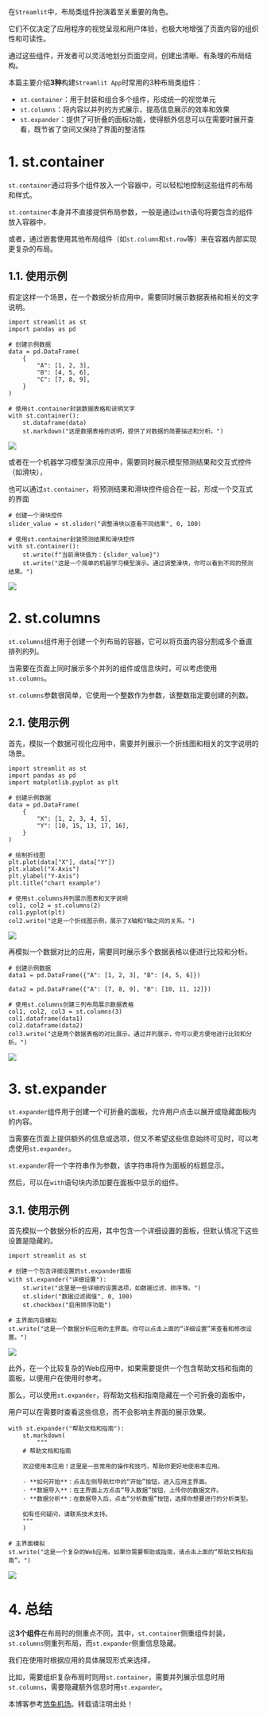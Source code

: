 
在`Streamlit`中，布局类组件扮演着至关重要的角色。


它们不仅决定了应用程序的视觉呈现和用户体验，也极大地增强了页面内容的组织性和可读性。


通过这些组件，开发者可以灵活地划分页面空间，创建出清晰、有条理的布局结构。


本篇主要介绍**3种**构建`Streamlit App`时常用的3种布局类组件：


* `st.container`：用于封装和组合多个组件，形成统一的视觉单元
* `st.columns`：将内容以并列的方式展示，提高信息展示的效率和效果
* `st.expander`：提供了可折叠的面板功能，使得额外信息可以在需要时展开查看，既节省了空间又保持了界面的整洁性


# 1\. st.container


`st.container`通过将多个组件放入一个容器中，可以轻松地控制这些组件的布局和样式。


`st.container`本身并不直接提供布局参数，一般是通过`with`语句将要包含的组件放入容器中，


或者，通过嵌套使用其他布局组件（如`st.column`和`st.row`等）来在容器内部实现更复杂的布局。


## 1\.1\. 使用示例


假定这样一个场景，在一个数据分析应用中，需要同时展示数据表格和相关的文字说明。



```
import streamlit as st
import pandas as pd

# 创建示例数据
data = pd.DataFrame(
    {
        "A": [1, 2, 3],
        "B": [4, 5, 6],
        "C": [7, 8, 9],
    }
)

# 使用st.container封装数据表格和说明文字
with st.container():
    st.dataframe(data)
    st.markdown("这是数据表格的说明，提供了对数据的简要描述和分析。")

```

![](https://img2024.cnblogs.com/blog/83005/202411/83005-20241123150112831-1207944110.png)


或者在一个机器学习模型演示应用中，需要同时展示模型预测结果和交互式控件（如滑块），


也可以通过`st.container`，将预测结果和滑块控件组合在一起，形成一个交互式的界面



```
# 创建一个滑块控件
slider_value = st.slider("调整滑块以查看不同结果", 0, 100)

# 使用st.container封装预测结果和滑块控件
with st.container():
    st.write(f"当前滑块值为：{slider_value}")
    st.write("这是一个简单的机器学习模型演示。通过调整滑块，你可以看到不同的预测结果。")

```

![](https://img2024.cnblogs.com/blog/83005/202411/83005-20241123150112804-748464873.gif)


# 2\. st.columns


`st.columns`组件用于创建一个列布局的容器，它可以将页面内容分割成多个垂直排列的列。


当需要在页面上同时展示多个并列的组件或信息块时，可以考虑使用`st.columns`。


`st.columns`参数很简单，它使用一个整数作为参数，该整数指定要创建的列数。


## 2\.1\. 使用示例


首先，模拟一个数据可视化应用中，需要并列展示一个折线图和相关的文字说明的场景。



```
import streamlit as st
import pandas as pd
import matplotlib.pyplot as plt

# 创建示例数据
data = pd.DataFrame(
    {
        "X": [1, 2, 3, 4, 5],
        "Y": [10, 15, 13, 17, 16],
    }
)

# 绘制折线图
plt.plot(data["X"], data["Y"])
plt.xlabel("X-Axis")
plt.ylabel("Y-Axis")
plt.title("chart example")

# 使用st.columns并列展示图表和文字说明
col1, col2 = st.columns(2)
col1.pyplot(plt)
col2.write("这是一个折线图示例，展示了X轴和Y轴之间的关系。")

```

![](https://img2024.cnblogs.com/blog/83005/202411/83005-20241123150113187-1082736946.png)


再模拟一个数据对比的应用，需要同时展示多个数据表格以便进行比较和分析。



```
# 创建示例数据
data1 = pd.DataFrame({"A": [1, 2, 3], "B": [4, 5, 6]})

data2 = pd.DataFrame({"A": [7, 8, 9], "B": [10, 11, 12]})

# 使用st.columns创建三列布局展示数据表格
col1, col2, col3 = st.columns(3)
col1.dataframe(data1)
col2.dataframe(data2)
col3.write("这是两个数据表格的对比展示。通过并列展示，你可以更方便地进行比较和分析。")

```

![](https://img2024.cnblogs.com/blog/83005/202411/83005-20241123150113433-1310412090.png)


# 3\. st.expander


`st.expander`组件用于创建一个可折叠的面板，允许用户点击以展开或隐藏面板内的内容。


当需要在页面上提供额外的信息或选项，但又不希望这些信息始终可见时，可以考虑使用`st.expander`。


`st.expander`将一个字符串作为参数，该字符串将作为面板的标题显示。


然后，可以在`with`语句块内添加要在面板中显示的组件。


## 3\.1\. 使用示例


首先模拟一个数据分析的应用，其中包含一个详细设置的面板，但默认情况下这些设置是隐藏的。



```
import streamlit as st

# 创建一个包含详细设置的st.expander面板
with st.expander("详细设置"):
    st.write("这里是一些详细的设置选项，如数据过滤、排序等。")
    st.slider("数据过滤阈值", 0, 100)
    st.checkbox("启用排序功能")

# 主界面内容模拟
st.write("这是一个数据分析应用的主界面。你可以点击上面的“详细设置”来查看和修改设置。")

```

![](https://img2024.cnblogs.com/blog/83005/202411/83005-20241123150113447-1977495394.gif)


此外，在一个比较复杂的Web应用中，如果需要提供一个包含帮助文档和指南的面板，以便用户在使用时参考。


那么，可以使用`st.expander`，将帮助文档和指南隐藏在一个可折叠的面板中，


用户可以在需要时查看这些信息，而不会影响主界面的展示效果。



```
with st.expander("帮助文档和指南"):
    st.markdown(
        """
    # 帮助文档和指南

    欢迎使用本应用！这里是一些常用的操作和技巧，帮助你更好地使用本应用。

    - **如何开始**：点击左侧导航栏中的“开始”按钮，进入应用主界面。
    - **数据导入**：在主界面上方点击“导入数据”按钮，上传你的数据文件。
    - **数据分析**：在数据导入后，点击“分析数据”按钮，选择你想要进行的分析类型。

    如有任何疑问，请联系技术支持。
    """
    )

# 主界面模拟
st.write("这是一个复杂的Web应用。如果你需要帮助或指南，请点击上面的“帮助文档和指南”。")

```

![](https://img2024.cnblogs.com/blog/83005/202411/83005-20241123150113171-1121467216.gif)


# 4\. 总结


这**3个组件**在布局时的侧重点不同，其中，`st.container`侧重组件封装，`st.columns`侧重列布局，而`st.expander`侧重信息隐藏。


我们在使用时根据应用的具体展现形式来选择，


比如，需要组织复杂布局时则用`st.container`，需要并列展示信息时用`st.columns`，需要隐藏额外信息时用`st.expander`。


 本博客参考[悠兔机场](https://xinnongbo.com)。转载请注明出处！
